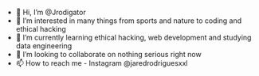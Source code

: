 - 👋 Hi, I’m @Jrodigator
- 👀 I’m interested in many things from sports and nature to coding and ethical hacking
- 🌱 I’m currently learning ethical hacking, web development and studying data engineering 
- 💞️ I’m looking to collaborate on nothing serious right now 
- 📫 How to reach me - Instagram @jaredrodriguesxxl

<!---
Jrodigator/Jrodigator is a ✨ special ✨ repository because its `README.md` (this file) appears on your GitHub profile.
You can click the Preview link to take a look at your changes.
--->
